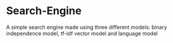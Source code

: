 # Search-Engine
A simple search engine made using three different models: binary independence model, tf-idf vector model and language model
